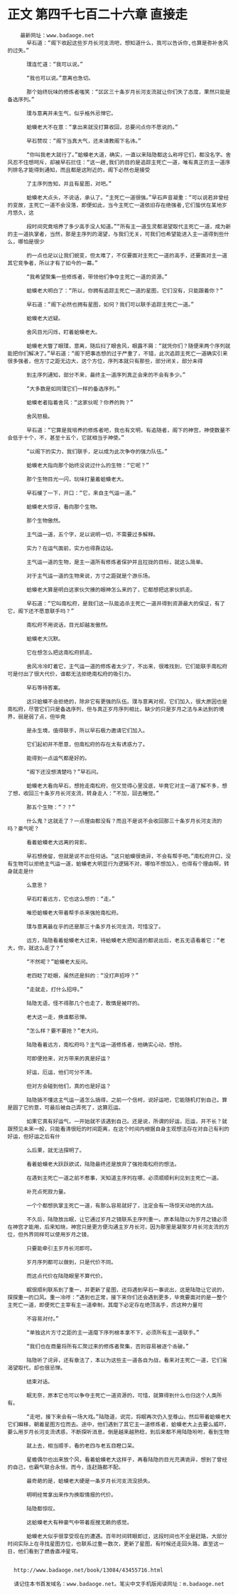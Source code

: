 # 正文 第四千七百二十六章 直接走
        最新网址：www.badaoge.net
          早石道：“阁下收起这些岁月长河支流吧，想知道什么，我可以告诉你,也算是弥补舍风的过失。”
      
          璞连忙道：“我可以说。”
      
          “我也可以说。”意离也急切。
      
          那个始终玩味的修炼者嗤笑：“区区三十条岁月长河支流就让你们失了态度，果然只能是备选序列。”
      
          璞与意离并未生气，似乎格外忌惮它。
      
          蛤蟆老大不在意：“拿出来就没打算收回，总要问点你不愿说的。”
      
          早石赞叹：“阁下当真大气，还未请教阁下名讳。”
      
          “你叫我老大就行了。”蛤蟆老大道，确实，一直以来陆隐都这么称呼它们，都没名字。舍风忍不住想呵斥，却被早石拦住：“这一趟,我们的目的是追踪主死亡一道，唯有真正的主一道序列排名才能得到通知，而且都是这附近的，阁下必然也是接受
      
          了主序列告知，并且有星图，对吧。”
      
          蛤蟆老大点头，不说话，承认了。“主死亡一道很强。”早石声音凝重：“可以说若非曾经的变故，主死亡一道不会没落，即便如此，当今主死亡一道依旧存在绝强者,它们蛰伏在某地岁月悠久，这
      
          段时间究竟培养了多少高手没人知道。”“所有主一道生灵都渴望取代主死亡一道，成为新的主一道执掌者，当然，那是主序列的渴望，与我们无关，可我们也希望能进入主一道得到些什么，哪怕是很少
      
          的一点也足以让我们蜕变，但太难了，不仅要面对主死亡一道的高手，还要面对主一道其它竞争者，所以才有了如今的一幕。”
      
          “我希望聚集一些修炼者，带领他们争夺主死亡一道的资源。”
      
          蛤蟆老大明白了：“所以，你拥有追踪主死亡一道的星图，它们没有，只能跟着你？”
      
          早石道：“阁下必然也拥有星图，如何？我们可以联手追踪主死亡一道。”
      
          蛤蟆老大迟疑。
      
          舍风目光闪烁，盯着蛤蟆老大。
      
          蛤蟆老大瞥了眼璞，意离，随后扫了眼舍风，眼露不屑：“就凭你们？随便来两个序列就能把你们解决了。”早石道：“阁下把事态想的过于严重了，不错，此次追踪主死亡一道确实引来很多强者，但方寸之距无边大，这个方位，序列本就只有那些，部分闭关，部分未得
      
          到主序列通知，部分不来，最终主一道序列真正会来的不会有多少。”
      
          “大多数是如同璞它们一样的备选序列。”
      
          蛤蟆老者指着舍风：“这家伙呢？你养的狗？”
      
          舍风怒极。
      
          早石道：“它算是我培养的修炼者吧，我也有文明，有追随者，阁下的神宫，神使数量不会低于十个，不，甚至十五个，它就相当于神使。”
      
          “以阁下的实力，我们联手，足以成为此次争夺的强力队伍。”
      
          蛤蟆老大指向那个始终没说过什么的生物：“它呢？”
      
          那个生物目光一闪，玩味打量着蛤蟆老大。
      
          早石缓了一下，开口：“它，来自主气运一道。”
      
          蛤蟆老大惊讶，看向那个生物。
      
          那个生物傲然。
      
          主气运一道，五个字，足以说明一切，不需要过多解释。
      
          实力？在运气面前，实力也得靠边站。
      
          主气运一道的生物，是主一道所有修炼者保护并且拉拢的目标，就这么简单。
      
          对于主气运一道的生物来说，方寸之距就是个游乐场。
      
          蛤蟆老大算是明白这家伙欠揍的眼神怎么来的了，它都想把这家伙抓走。
      
          早石道：“它叫南松府，是我们这一队能追杀主死亡一道并得到资源最大的保证，有了它，阁下还不愿意联手吗？”
      
          南松府不用说话，目光却越发傲然。
      
          蛤蟆老大沉默。
      
          它在想怎么把这南松府抓走。
      
          舍风冷冷盯着它，主气运一道的修炼者太少了，不出来，很难找到，它们能联手南松府可是付出了很大代价，谁都无法拒绝南松府的吸引力。
      
          早石等待答案。
      
          这只蛤蟆不会拒绝的，除非它有更强的队伍。璞与意离对视，它们加入，很大原因也是南松府，尽管它们只是备选序列，但与真正岁月序列相比，缺少的只是岁月之法与未达到的境界，弱是弱了点，但毕竟
      
          是永生境，值得联手，所以早石极力邀请它们加入。
      
          它们起初并不愿意，但南松府的存在太有诱惑力了。
      
          能得到一点运气都是好的。
      
          “阁下还没想清楚吗？”早石问。
      
          蛤蟆老大看向早石，想抢走南松府，但又觉得心里没底，毕竟它对主一道了解不多，想了想，收回三十条岁月长河支流，转身走人：“不加，回去睡觉。”
      
          那五个生物：“？？”
      
          什么鬼？这就走了？一点理由都没有？而且不是说不会收回那三十条岁月长河支流的吗？豪气呢？
      
          看着蛤蟆老大远离的背影。
      
          早石想挽留，但就是说不出任何话。“这只蛤蟆很诡异，不会有帮手吧。”南松府开口，没有生物可以拒绝主气运一道，蛤蟆老大明显行为逻辑不对，哪怕不想加入，也得有个理由啊，转身就走是什
      
          么意思？
      
          早石盯着远方，它也这么想的：“走。”
      
          唯恐蛤蟆老大带着帮手杀来强抢南松府。
      
          璞与意离最在乎的还是那三十条岁月长河支流，可惜没了。
      
          远方，陆隐看着蛤蟆老大过来，待蛤蟆老大把知道的都说出后，老五无语看着它：“老大，你，就这么走了？”
      
          “不然呢？”蛤蟆老大反问。
      
          老四眨了眨眼，虽然还是斜的：“没打声招呼？”
      
          “走就走，打什么招呼。”
      
          陆隐无语，怪不得那几个也走了，敢情是被吓的。
      
          老大这一走，换谁都忌惮。
      
          “怎么样？要不要抢？”老大问。
      
          陆隐看着远方，南松府吗？主气运一道修炼者，他确实心动，想抢。
      
          可即便抢来，对方带来的真是好运？
      
          好运，厄运，他们可分不清。
      
          但对方会碰到他们，真的也是好运？
      
          陆隐搞不懂这主气运一道怎么搞得，之前一个信柯，说好运吧，它能随机打到自己，算是圆了它的意，可最后被自己弄死了，这算厄运。
      
          如果它真有好运气，一开始就不该遇到自己。还是说，所谓的好运，厄运，并不长？就跟预见未来一般，只能看清很短的时间距离，在这个时间内根据自身主观想法存在对自己有利的好运，但好运之后有什
      
          么后果，就无法探明了。
      
          看着蛤蟆老大跃跃欲试，陆隐最终还是放弃了强抢南松府的想法。
      
          在遇到主死亡一道之前不惹事，天知道主序列在哪，必须顺顺利利见到主死亡一道。
      
          补充点死寂力量。
      
          一个个都想执掌主死亡一道，有那么容易就好了，注定会有一场惊天动地的大战。
      
          不久后，陆隐放出眠，让它通过岁月之镜联系主序列重一。原本陆隐以为岁月之镜必须在神宫才能用，后来知晓，神宫只是更方便沟通主岁月长河，因为那里是凝聚岁月长河支流的方位，但外界同样可以使用岁月之镜，
      
          只要能牵引主岁月长河即可。
      
          岁月序列都可以做到，只是代价不同。
      
          而这点代价在陆隐眼里不算代价。
      
          眠很顺利联系到了重一，并更新了星图，还将遇到早石一事说出，这是陆隐让它说的，探探重一的口风。重一冷哼：“遇到也正常，接下来你们还会遇到更多，毕竟要面对的是一整个主死亡一道，即便死亡主宰有主一道牵制，其麾下必定存在绝顶高手，疠这种力量可
      
          不容易对付。”
      
          “单独这片方寸之距的主一道麾下序列根本拿不下，必须所有主一道联手。”
      
          “我们也在商量将所有汇聚过来的修炼者聚集，否则容易被逐个击破。”
      
          陆隐听了诧异，还有章法了，本以为这些主一道各自为战，看来对主死亡一道，它们虽渴望取代，却也很忌惮。
      
          结束对话。
      
          眠无奈，原本它也可以争夺主死亡一道资源的，可惜，就算得到什么也归这个人类所有。
      
          “走吧，接下来会有一场大戏。”陆隐道，说完，将眠再次仍入至尊山，然后带着蛤蟆老大它们瞬移，朝着星图方位而去。途中，他们遇到了其它主一道修炼者，蛤蟆老大上去要么威吓，要么用岁月长河支流诱惑，不断探听消息，倒是越来越熟稔，到后来都不用陆隐吩咐，看到生物
      
          就上去，相当顺手，看的老四与老五目瞪口呆。
      
          星蟾偶尔也出来放个风，看着蛤蟆老大这样子，再看陆隐的目光充满诡异，想到了曾经的自己，也霸气联合永恒，而今，连赶路都不配。
      
          最奇葩的是，蛤蟆老大硬是一条岁月长河支流没损失。
      
          明明经常拿出来作为换取情报的代价。
      
          陆隐都惊叹。
      
          这蛤蟆老大有种豪气中带着抠搜无赖的感觉。
      
          蛤蟆老大似乎很享受现在的遭遇。百年时间转眼即过，这段时间也不全是赶路，大部分时间实际上在寻找星图方位，也联系过重一数次，更新了星图，有时候还走回头路，直至这一日，他们看到了燃香直冲星穹。
      
      
      http://www.badaoge.net/book/13084/43455716.html
      
      请记住本书首发域名：www.badaoge.net。笔尖中文手机版阅读网址：m.badaoge.net